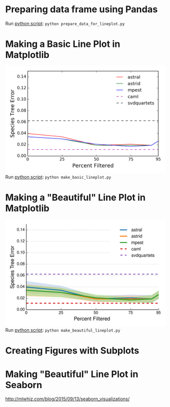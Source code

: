# Preparing data frame using Pandas
Run [python script](prepare_data_for_lineplot.py): `python prepare_data_for_lineplot.py`

# Making a Basic Line Plot in Matplotlib
![](basic_lineplot.png)
Run [python script](make_basic_lineplot.py): `python make_basic_lineplot.py`

# Making a "Beautiful" Line Plot in Matplotlib
![](beautiful_lineplot.png)
Run [python script](make_beautiful_lineplot.py): `python make_beautiful_lineplot.py`

# Creating Figures with Subplots


# Making "Beautiful" Line Plot in Seaborn
http://mlwhiz.com/blog/2015/09/13/seaborn_visualizations/
